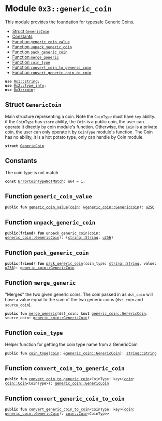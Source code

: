 
<a name="0x3_generic_coin"></a>

# Module `0x3::generic_coin`

This module provides the foundation for typesafe Generic Coins.


-  [Struct `GenericCoin`](#0x3_generic_coin_GenericCoin)
-  [Constants](#@Constants_0)
-  [Function `generic_coin_value`](#0x3_generic_coin_generic_coin_value)
-  [Function `unpack_generic_coin`](#0x3_generic_coin_unpack_generic_coin)
-  [Function `pack_generic_coin`](#0x3_generic_coin_pack_generic_coin)
-  [Function `merge_generic`](#0x3_generic_coin_merge_generic)
-  [Function `coin_type`](#0x3_generic_coin_coin_type)
-  [Function `convert_coin_to_generic_coin`](#0x3_generic_coin_convert_coin_to_generic_coin)
-  [Function `convert_generic_coin_to_coin`](#0x3_generic_coin_convert_generic_coin_to_coin)


<pre><code><b>use</b> <a href="">0x1::string</a>;
<b>use</b> <a href="">0x2::type_info</a>;
<b>use</b> <a href="coin.md#0x3_coin">0x3::coin</a>;
</code></pre>



<a name="0x3_generic_coin_GenericCoin"></a>

## Struct `GenericCoin`

Main structure representing a coin.
Note the <code>CoinType</code> must have <code>key</code> ability.
if the <code>CoinType</code> has <code>store</code> ability, the <code>Coin</code> is a public coin, the user can operate it directly by coin module's function.
Otherwise, the <code>Coin</code> is a private coin, the user can only operate it by <code>CoinType</code> module's function.
The Coin has no ability, it is a hot potato type, only can handle by Coin module.


<pre><code><b>struct</b> <a href="generic_coin.md#0x3_generic_coin_GenericCoin">GenericCoin</a>
</code></pre>



<a name="@Constants_0"></a>

## Constants


<a name="0x3_generic_coin_ErrorCoinTypeNotMatch"></a>

The coin type is not match


<pre><code><b>const</b> <a href="generic_coin.md#0x3_generic_coin_ErrorCoinTypeNotMatch">ErrorCoinTypeNotMatch</a>: u64 = 1;
</code></pre>



<a name="0x3_generic_coin_generic_coin_value"></a>

## Function `generic_coin_value`



<pre><code><b>public</b> <b>fun</b> <a href="generic_coin.md#0x3_generic_coin_generic_coin_value">generic_coin_value</a>(<a href="coin.md#0x3_coin">coin</a>: &<a href="generic_coin.md#0x3_generic_coin_GenericCoin">generic_coin::GenericCoin</a>): <a href="">u256</a>
</code></pre>



<a name="0x3_generic_coin_unpack_generic_coin"></a>

## Function `unpack_generic_coin`



<pre><code><b>public</b>(<b>friend</b>) <b>fun</b> <a href="generic_coin.md#0x3_generic_coin_unpack_generic_coin">unpack_generic_coin</a>(<a href="coin.md#0x3_coin">coin</a>: <a href="generic_coin.md#0x3_generic_coin_GenericCoin">generic_coin::GenericCoin</a>): (<a href="_String">string::String</a>, <a href="">u256</a>)
</code></pre>



<a name="0x3_generic_coin_pack_generic_coin"></a>

## Function `pack_generic_coin`



<pre><code><b>public</b>(<b>friend</b>) <b>fun</b> <a href="generic_coin.md#0x3_generic_coin_pack_generic_coin">pack_generic_coin</a>(coin_type: <a href="_String">string::String</a>, value: <a href="">u256</a>): <a href="generic_coin.md#0x3_generic_coin_GenericCoin">generic_coin::GenericCoin</a>
</code></pre>



<a name="0x3_generic_coin_merge_generic"></a>

## Function `merge_generic`

"Merges" the two given generic coins.  The coin passed in as <code>dst_coin</code> will have a value equal
to the sum of the two generic coins (<code>dst_coin</code> and <code>source_coin</code>).


<pre><code><b>public</b> <b>fun</b> <a href="generic_coin.md#0x3_generic_coin_merge_generic">merge_generic</a>(dst_coin: &<b>mut</b> <a href="generic_coin.md#0x3_generic_coin_GenericCoin">generic_coin::GenericCoin</a>, source_coin: <a href="generic_coin.md#0x3_generic_coin_GenericCoin">generic_coin::GenericCoin</a>)
</code></pre>



<a name="0x3_generic_coin_coin_type"></a>

## Function `coin_type`

Helper function for getting the coin type name from a GenericCoin


<pre><code><b>public</b> <b>fun</b> <a href="generic_coin.md#0x3_generic_coin_coin_type">coin_type</a>(<a href="coin.md#0x3_coin">coin</a>: &<a href="generic_coin.md#0x3_generic_coin_GenericCoin">generic_coin::GenericCoin</a>): <a href="_String">string::String</a>
</code></pre>



<a name="0x3_generic_coin_convert_coin_to_generic_coin"></a>

## Function `convert_coin_to_generic_coin`



<pre><code><b>public</b> <b>fun</b> <a href="generic_coin.md#0x3_generic_coin_convert_coin_to_generic_coin">convert_coin_to_generic_coin</a>&lt;CoinType: key&gt;(<a href="coin.md#0x3_coin">coin</a>: <a href="coin.md#0x3_coin_Coin">coin::Coin</a>&lt;CoinType&gt;): <a href="generic_coin.md#0x3_generic_coin_GenericCoin">generic_coin::GenericCoin</a>
</code></pre>



<a name="0x3_generic_coin_convert_generic_coin_to_coin"></a>

## Function `convert_generic_coin_to_coin`



<pre><code><b>public</b> <b>fun</b> <a href="generic_coin.md#0x3_generic_coin_convert_generic_coin_to_coin">convert_generic_coin_to_coin</a>&lt;CoinType: key&gt;(<a href="coin.md#0x3_coin">coin</a>: <a href="generic_coin.md#0x3_generic_coin_GenericCoin">generic_coin::GenericCoin</a>): <a href="coin.md#0x3_coin_Coin">coin::Coin</a>&lt;CoinType&gt;
</code></pre>
